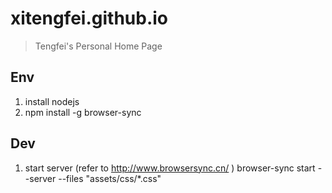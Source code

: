 # xitengfei.github.io

> Tengfei's Personal Home Page


## Env
1. install nodejs
2. npm install -g browser-sync


## Dev

1. start server (refer to http://www.browsersync.cn/ )
browser-sync start --server --files "assets/css/*.css"